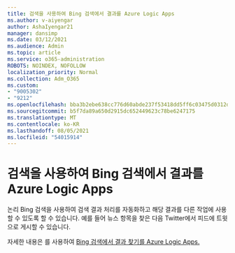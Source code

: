 ```yaml
---
title: 검색을 사용하여 Bing 검색에서 결과를 Azure Logic Apps
ms.author: v-aiyengar
author: AshaIyengar21
manager: dansimp
ms.date: 03/12/2021
ms.audience: Admin
ms.topic: article
ms.service: o365-administration
ROBOTS: NOINDEX, NOFOLLOW
localization_priority: Normal
ms.collection: Adm_O365
ms.custom:
- "9005302"
- "9212"
ms.openlocfilehash: bba3b2ebe638cc776d60abde237f53418dd5ff6c03475d0312df8f647bf8c636
ms.sourcegitcommit: b5f7da89a650d2915dc652449623c78be6247175
ms.translationtype: MT
ms.contentlocale: ko-KR
ms.lasthandoff: 08/05/2021
ms.locfileid: "54015914"
---
```

# <a name="find-results-in-bing-search-by-using-azure-logic-apps"></a>검색을 사용하여 Bing 검색에서 결과를 Azure Logic Apps

논리 Bing 검색을 사용하여 검색 결과 처리를 자동화하고 해당 결과를 다른 작업에 사용할 수 있도록 할 수 있습니다. 예를 들어 뉴스 항목을 찾은 다음 Twitter에서 피드에 트윗으로 게시할 수 있습니다.

자세한 내용은 를 사용하여 [Bing 검색에서 결과 찾기를 Azure Logic Apps.](https://go.microsoft.com/fwlink/?linkid=2151928)